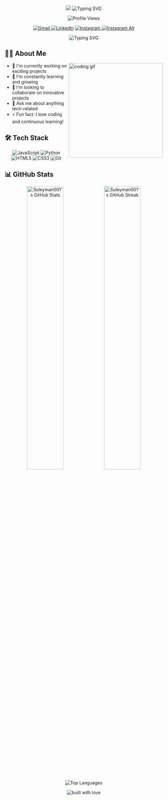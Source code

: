 <div align="center">
  <!-- Dynamic Header with Gradient -->
  <img src="https://capsule-render.vercel.app/api?type=waving&color=gradient&customColorList=2,4,6,8,12&height=150&section=header&text=Suleyman%20Jumaniyazov&desc=Full-Stack%20Developer%20|%20Engineering%20Student&fontSize=42&fontAlignY=35&descSize=22&descAlignY=55&animation=fadeIn"/>

  <!-- Animated Text -->
  <img src="https://readme-typing-svg.herokuapp.com?font=Fira+Code&weight=600&size=24&duration=4000&pause=1000&color=28B463&center=true&vCenter=true&multiline=true&random=false&width=600&height=110&lines=Software+Engineering+Student;Full-Stack+Development+Enthusiast;Educational+Technology+Developer" alt="Typing SVG" />
<br> 
  <!-- Profile Views Counter -->
  <p>
    <img src="https://komarev.com/ghpvc/?username=Suleyman001&style=for-the-badge&color=28B463" alt="Profile Views"/>
  </p>

  <!-- Social Links -->
  <p>
    <a href="mailto:suleyman290401@gmail.com">
      <img src="https://img.shields.io/badge/Gmail-D14836?style=for-the-badge&logo=gmail&logoColor=white" alt="Gmail"/>
    </a>
    <a href="https://linkedin.com/in/YourLinkedIn"><img src="https://img.shields.io/badge/LinkedIn-0077B5?style=for-the-badge&logo=linkedin&logoColor=white" alt="LinkedIn"/></a>
    <a href="https://www.instagram.com/j.suleyman001/">
      <img src="https://img.shields.io/badge/Instagram-E4405F?style=for-the-badge&logo=instagram&logoColor=white" alt="Instagram"/>
    </a>
    <a href="https://www.instagram.com/suleymanjumaniyazov01/">
      <img src="https://img.shields.io/badge/Instagram-Alternative-E4405F?style=for-the-badge&logo=instagram&logoColor=white" alt="Instagram Alt"/>
    </a>
  </p>
</div>
<div align="center">
  <img src="https://readme-typing-svg.demolab.com?font=Fira+Code&size=30&duration=3000&pause=1000&color=2F81F7&center=true&vCenter=true&width=435&lines=Welcome+to+my+Profile!" alt="Typing SVG" />
</div>

<!-- Introduction Section -->
## 👨‍💻 About Me
<img align="right" width="300" src="https://media.giphy.com/media/qgQUggAC3Pfv687qPC/giphy.gif" alt="coding gif"/>

- 🔭 I'm currently working on exciting projects
- 🌱 I'm constantly learning and growing
- 👯 I'm looking to collaborate on innovative projects
- 💬 Ask me about anything tech-related
- ⚡ Fun fact: I love coding and continuous learning!

<!-- Skills Section -->
## 🛠️ Tech Stack
<p align="center">
  <img src="https://img.shields.io/badge/JavaScript-F7DF1E?style=for-the-badge&logo=javascript&logoColor=black" alt="JavaScript"/>
  <img src="https://img.shields.io/badge/Python-3776AB?style=for-the-badge&logo=python&logoColor=white" alt="Python"/>
  <img src="https://img.shields.io/badge/HTML5-E34F26?style=for-the-badge&logo=html5&logoColor=white" alt="HTML5"/>
  <img src="https://img.shields.io/badge/CSS3-1572B6?style=for-the-badge&logo=css3&logoColor=white" alt="CSS3"/>
  <img src="https://img.shields.io/badge/Git-F05032?style=for-the-badge&logo=git&logoColor=white" alt="Git"/>
</p>

<!-- GitHub Stats -->
## 📊 GitHub Stats

<p align="center">
  <img width="48%" src="https://github-readme-stats.vercel.app/api?username=Suleyman001&show_icons=true&theme=tokyonight" alt="Suleyman001's GitHub Stats" />
  <img width="48%" src="https://github-readme-streak-stats.herokuapp.com/?user=Suleyman001&theme=tokyonight" alt="Suleyman001's GitHub Streak" />
</p>

<p align="center">
  <img src="https://github-readme-stats.vercel.app/api/top-langs/?username=Suleyman001&layout=compact&theme=tokyonight" alt="Top Languages" />
</p>

<!-- Activity Graph -->


<!-- Footer -->
<p align="center">
  <img src="https://forthebadge.com/images/badges/built-with-love.svg" alt="built with love"/>
</p>
